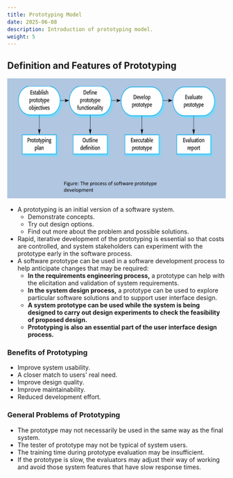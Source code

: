 ```yaml
---
title: Prototyping Model
date: 2025-06-08
description: Introduction of prototyping model.
weight: 5
---
```


## Definition and Features of Prototyping

![The Process of Software Prototype Development](../../../img/process_of_software_prototype_development.png)

- A prototyping is an initial version of a software system.
  - Demonstrate concepts.
  - Try out design options.
  - Find out more about the problem and possible solutions.
- Rapid, iterative development of the prototyping is essential so that costs are controlled, and system stakeholders can experiment with the prototype early in the software process.
- A software prototype can be used in a software development process to help anticipate changes that may be required:
  - **In the requirements engineering process,** a prototype can help with the elicitation and validation of system requirements.
  - **In the system design process,** a prototype can be used to explore particular software solutions and to support user interface design.
  - **A system prototype can be used while the system is being designed to carry out design experiments to check the feasibility of proposed design.**
  - **Prototyping is also an essential part of the user interface design process.**

### Benefits of Prototyping

- Improve system usability.
- A closer match to users' real need.
- Improve design quality.
- Improve maintainability.
- Reduced development effort.

### General Problems of Prototyping

- The prototype may not necessarily be used in the same way as the final system.
- The tester of prototype may not be typical of system users.
- The training time during prototype evaluation may be insufficient.
- If the prototype is slow, the evaluators may adjust their way of working and avoid those system features that have slow response times.
